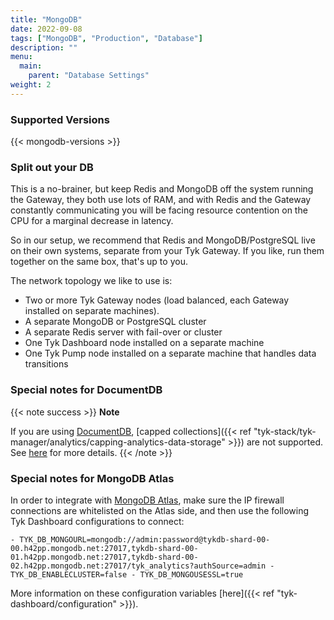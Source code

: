 ```yaml
---
title: "MongoDB"
date: 2022-09-08
tags: ["MongoDB", "Production", "Database"]
description: ""
menu:
  main:
    parent: "Database Settings"
weight: 2
---
```


### Supported Versions

{{< mongodb-versions >}}

### Split out your DB

This is a no-brainer, but keep Redis and MongoDB off the system running the Gateway, they both use lots of RAM, and with Redis and the Gateway constantly communicating you will be facing resource contention on the CPU for a marginal decrease in latency.

So in our setup, we recommend that Redis and MongoDB/PostgreSQL live on their own systems, separate from your Tyk Gateway. If you like, run them together on the same box, that's up to you.

The network topology we like to use is:

*   Two or more Tyk Gateway nodes (load balanced, each Gateway installed on separate machines).
*   A separate MongoDB or PostgreSQL cluster
*   A separate Redis server with fail-over or cluster
*   One Tyk Dashboard node installed on a separate machine
*   One Tyk Pump node installed on a separate machine that handles data transitions

### Special notes for DocumentDB
{{< note success >}} 
**Note** 

If you are using [DocumentDB](https://aws.amazon.com/documentdb/), [capped collections]({{< ref "tyk-stack/tyk-manager/analytics/capping-analytics-data-storage" >}}) are not supported. See [here](https://docs.aws.amazon.com/documentdb/latest/developerguide/mongo-apis.html) for more details. 
{{< /note >}} 

### Special notes for MongoDB Atlas
In order to integrate with [MongoDB Atlas](https://www.mongodb.com/atlas/database), make sure the IP firewall connections are whitelisted on the Atlas side, and then use the following Tyk Dashboard configurations to connect: 
``` 
- TYK_DB_MONGOURL=mongodb://admin:password@tykdb-shard-00-00.h42pp.mongodb.net:27017,tykdb-shard-00-01.h42pp.mongodb.net:27017,tykdb-shard-00-02.h42pp.mongodb.net:27017/tyk_analytics?authSource=admin - TYK_DB_ENABLECLUSTER=false - TYK_DB_MONGOUSESSL=true 
``` 

More information on these configuration variables [here]({{< ref "tyk-dashboard/configuration" >}}). 
